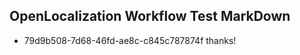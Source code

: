 ## OpenLocalization Workflow Test MarkDown
* 79d9b508-7d68-46fd-ae8c-c845c787874f thanks!

<!--HONumber=Sep16_HO2-->


